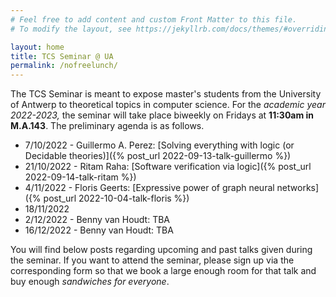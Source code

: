 ```yaml
---
# Feel free to add content and custom Front Matter to this file.
# To modify the layout, see https://jekyllrb.com/docs/themes/#overriding-theme-defaults

layout: home
title: TCS Seminar @ UA
permalink: /nofreelunch/
---
```


The TCS Seminar is meant to expose master's students from the University of
Antwerp to theoretical topics in computer science. For the *academic year
2022-2023,* the seminar will take place biweekly on Fridays at **11:30am in
M.A.143**.  The preliminary agenda is as follows.
* 7/10/2022 - Guillermo A. Perez: [Solving everything with logic (or Decidable theories)]({% post_url 2022-09-13-talk-guillermo %})
* 21/10/2022 - Ritam Raha: [Software verification via
  logic]({% post_url 2022-09-14-talk-ritam %})
* 4/11/2022 - Floris Geerts: [Expressive power of graph neural networks]({%
  post_url 2022-10-04-talk-floris %})
* 18/11/2022
* 2/12/2022 - Benny van Houdt: TBA
* 16/12/2022 - Benny van Houdt: TBA

You will find below posts regarding upcoming and past talks given during the
seminar. If you want to attend the seminar, please sign up via the
corresponding form so that we book a large enough room for that talk and buy
enough *sandwiches for everyone*.
